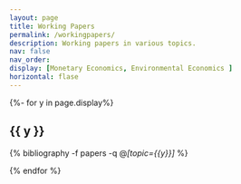 ```yaml
---
layout: page
title: Working Papers
permalink: /workingpapers/
description: Working papers in various topics.
nav: false
nav_order:
display: [Monetary Economics, Environmental Economics ]
horizontal: flase
---
```


<!-- pages/try.md -->


<div class="publications">


{%- for y in page.display%}
<h2 class="topic">{{ y }}</h2>

{% bibliography -f papers -q @*[topic={{y}}]* %}

{% endfor %}




</div>
